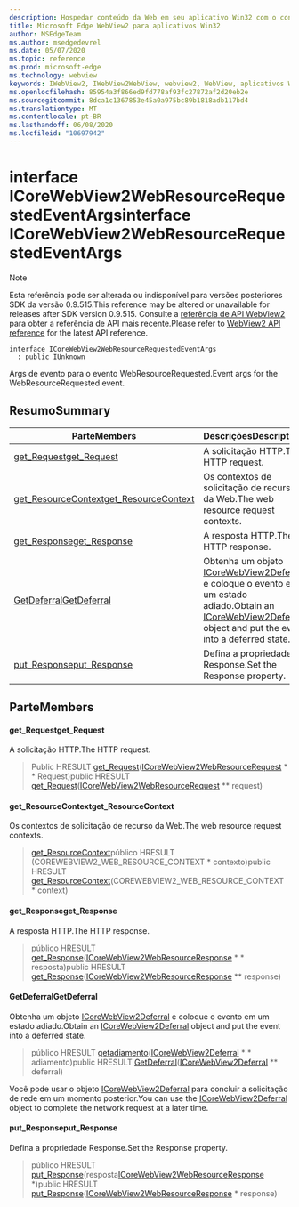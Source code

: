 ```yaml
---
description: Hospedar conteúdo da Web em seu aplicativo Win32 com o controle WebView2 do Microsoft Edge
title: Microsoft Edge WebView2 para aplicativos Win32
author: MSEdgeTeam
ms.author: msedgedevrel
ms.date: 05/07/2020
ms.topic: reference
ms.prod: microsoft-edge
ms.technology: webview
keywords: IWebView2, IWebView2WebView, webview2, WebView, aplicativos Win32, Win32, Edge, ICoreWebView2, ICoreWebView2Controller, controle do navegador, HTML Edge
ms.openlocfilehash: 85954a3f866ed9fd778af93fc27872af2d20eb2e
ms.sourcegitcommit: 8dca1c1367853e45a0a975bc89b1818adb117bd4
ms.translationtype: MT
ms.contentlocale: pt-BR
ms.lasthandoff: 06/08/2020
ms.locfileid: "10697942"
---
```

# <span data-ttu-id="a55d9-104">interface ICoreWebView2WebResourceRequestedEventArgs</span><span class="sxs-lookup"><span data-stu-id="a55d9-104">interface ICoreWebView2WebResourceRequestedEventArgs</span></span> 

> [!NOTE]
> <span data-ttu-id="a55d9-105">Esta referência pode ser alterada ou indisponível para versões posteriores SDK da versão 0.9.515.</span><span class="sxs-lookup"><span data-stu-id="a55d9-105">This reference may be altered or unavailable for releases after SDK version 0.9.515.</span></span> <span data-ttu-id="a55d9-106">Consulte a [referência de API WebView2](../../../webview2-api-reference.md) para obter a referência de API mais recente.</span><span class="sxs-lookup"><span data-stu-id="a55d9-106">Please refer to [WebView2 API reference](../../../webview2-api-reference.md) for the latest API reference.</span></span>

```
interface ICoreWebView2WebResourceRequestedEventArgs
  : public IUnknown
```

<span data-ttu-id="a55d9-107">Args de evento para o evento WebResourceRequested.</span><span class="sxs-lookup"><span data-stu-id="a55d9-107">Event args for the WebResourceRequested event.</span></span>

## <span data-ttu-id="a55d9-108">Resumo</span><span class="sxs-lookup"><span data-stu-id="a55d9-108">Summary</span></span>

 <span data-ttu-id="a55d9-109">Parte</span><span class="sxs-lookup"><span data-stu-id="a55d9-109">Members</span></span>                        | <span data-ttu-id="a55d9-110">Descrições</span><span class="sxs-lookup"><span data-stu-id="a55d9-110">Descriptions</span></span>
--------------------------------|---------------------------------------------
[<span data-ttu-id="a55d9-111">get_Request</span><span class="sxs-lookup"><span data-stu-id="a55d9-111">get_Request</span></span>](#get_request) | <span data-ttu-id="a55d9-112">A solicitação HTTP.</span><span class="sxs-lookup"><span data-stu-id="a55d9-112">The HTTP request.</span></span>
[<span data-ttu-id="a55d9-113">get_ResourceContext</span><span class="sxs-lookup"><span data-stu-id="a55d9-113">get_ResourceContext</span></span>](#get_resourcecontext) | <span data-ttu-id="a55d9-114">Os contextos de solicitação de recurso da Web.</span><span class="sxs-lookup"><span data-stu-id="a55d9-114">The web resource request contexts.</span></span>
[<span data-ttu-id="a55d9-115">get_Response</span><span class="sxs-lookup"><span data-stu-id="a55d9-115">get_Response</span></span>](#get_response) | <span data-ttu-id="a55d9-116">A resposta HTTP.</span><span class="sxs-lookup"><span data-stu-id="a55d9-116">The HTTP response.</span></span>
[<span data-ttu-id="a55d9-117">GetDeferral</span><span class="sxs-lookup"><span data-stu-id="a55d9-117">GetDeferral</span></span>](#getdeferral) | <span data-ttu-id="a55d9-118">Obtenha um objeto [ICoreWebView2Deferral](icorewebview2deferral.md) e coloque o evento em um estado adiado.</span><span class="sxs-lookup"><span data-stu-id="a55d9-118">Obtain an [ICoreWebView2Deferral](icorewebview2deferral.md) object and put the event into a deferred state.</span></span>
[<span data-ttu-id="a55d9-119">put_Response</span><span class="sxs-lookup"><span data-stu-id="a55d9-119">put_Response</span></span>](#put_response) | <span data-ttu-id="a55d9-120">Defina a propriedade Response.</span><span class="sxs-lookup"><span data-stu-id="a55d9-120">Set the Response property.</span></span>

## <span data-ttu-id="a55d9-121">Parte</span><span class="sxs-lookup"><span data-stu-id="a55d9-121">Members</span></span>

#### <span data-ttu-id="a55d9-122">get_Request</span><span class="sxs-lookup"><span data-stu-id="a55d9-122">get_Request</span></span> 

<span data-ttu-id="a55d9-123">A solicitação HTTP.</span><span class="sxs-lookup"><span data-stu-id="a55d9-123">The HTTP request.</span></span>

> <span data-ttu-id="a55d9-124">Public HRESULT [get_Request](#get_request)([ICoreWebView2WebResourceRequest](icorewebview2webresourcerequest.md) \* \* Request)</span><span class="sxs-lookup"><span data-stu-id="a55d9-124">public HRESULT [get_Request](#get_request)([ICoreWebView2WebResourceRequest](icorewebview2webresourcerequest.md) \*\* request)</span></span>

#### <span data-ttu-id="a55d9-125">get_ResourceContext</span><span class="sxs-lookup"><span data-stu-id="a55d9-125">get_ResourceContext</span></span> 

<span data-ttu-id="a55d9-126">Os contextos de solicitação de recurso da Web.</span><span class="sxs-lookup"><span data-stu-id="a55d9-126">The web resource request contexts.</span></span>

> <span data-ttu-id="a55d9-127">[get_ResourceContext](#get_resourcecontext)público HRESULT (COREWEBVIEW2_WEB_RESOURCE_CONTEXT \* contexto)</span><span class="sxs-lookup"><span data-stu-id="a55d9-127">public HRESULT [get_ResourceContext](#get_resourcecontext)(COREWEBVIEW2_WEB_RESOURCE_CONTEXT \* context)</span></span>

#### <span data-ttu-id="a55d9-128">get_Response</span><span class="sxs-lookup"><span data-stu-id="a55d9-128">get_Response</span></span> 

<span data-ttu-id="a55d9-129">A resposta HTTP.</span><span class="sxs-lookup"><span data-stu-id="a55d9-129">The HTTP response.</span></span>

> <span data-ttu-id="a55d9-130">público HRESULT [get_Response](#get_response)([ICoreWebView2WebResourceResponse](icorewebview2webresourceresponse.md) \* \* resposta)</span><span class="sxs-lookup"><span data-stu-id="a55d9-130">public HRESULT [get_Response](#get_response)([ICoreWebView2WebResourceResponse](icorewebview2webresourceresponse.md) \*\* response)</span></span>

#### <span data-ttu-id="a55d9-131">GetDeferral</span><span class="sxs-lookup"><span data-stu-id="a55d9-131">GetDeferral</span></span> 

<span data-ttu-id="a55d9-132">Obtenha um objeto [ICoreWebView2Deferral](icorewebview2deferral.md) e coloque o evento em um estado adiado.</span><span class="sxs-lookup"><span data-stu-id="a55d9-132">Obtain an [ICoreWebView2Deferral](icorewebview2deferral.md) object and put the event into a deferred state.</span></span>

> <span data-ttu-id="a55d9-133">público HRESULT [getadiamento](#getdeferral)([ICoreWebView2Deferral](icorewebview2deferral.md) \* \* adiamento)</span><span class="sxs-lookup"><span data-stu-id="a55d9-133">public HRESULT [GetDeferral](#getdeferral)([ICoreWebView2Deferral](icorewebview2deferral.md) \*\* deferral)</span></span>

<span data-ttu-id="a55d9-134">Você pode usar o objeto [ICoreWebView2Deferral](icorewebview2deferral.md) para concluir a solicitação de rede em um momento posterior.</span><span class="sxs-lookup"><span data-stu-id="a55d9-134">You can use the [ICoreWebView2Deferral](icorewebview2deferral.md) object to complete the network request at a later time.</span></span>

#### <span data-ttu-id="a55d9-135">put_Response</span><span class="sxs-lookup"><span data-stu-id="a55d9-135">put_Response</span></span> 

<span data-ttu-id="a55d9-136">Defina a propriedade Response.</span><span class="sxs-lookup"><span data-stu-id="a55d9-136">Set the Response property.</span></span>

> <span data-ttu-id="a55d9-137">público HRESULT [put_Response](#put_response)(resposta[ICoreWebView2WebResourceResponse](icorewebview2webresourceresponse.md) \*)</span><span class="sxs-lookup"><span data-stu-id="a55d9-137">public HRESULT [put_Response](#put_response)([ICoreWebView2WebResourceResponse](icorewebview2webresourceresponse.md) \* response)</span></span>

